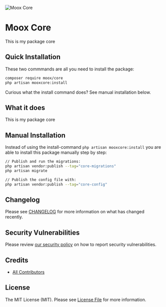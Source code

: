 ![Moox Core](https://github.com/mooxphp/moox/raw/main/_other/art/banner/core.jpg)

# Moox Core

This is my package core

## Quick Installation

These two commmands are all you need to install the package:

```bash
composer require moox/core
php artisan mooxcore:install
```

Curious what the install command does? See manual installation below.

## What it does

<!--whatdoes-->

This is my package core

<!--/whatdoes-->

## Manual Installation

Instead of using the install-command `php artisan mooxcore:install` you are able to install this package manually step by step:

```bash
// Publish and run the migrations:
php artisan vendor:publish --tag="core-migrations"
php artisan migrate

// Publish the config file with:
php artisan vendor:publish --tag="core-config"
```

## Changelog

Please see [CHANGELOG](CHANGELOG.md) for more information on what has changed recently.

## Security Vulnerabilities

Please review [our security policy](https://github.com/mooxphp/moox/security/policy) on how to report security vulnerabilities.

## Credits

-   [All Contributors](../../contributors)

## License

The MIT License (MIT). Please see [License File](LICENSE.md) for more information.
